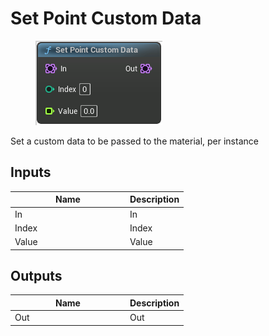 # Set Point Custom Data

<div align="left" data-full-width="false">

<figure><img src="../../../.gitbook/assets/Set_Point_Custom_Data.png" alt=""><figcaption></figcaption></figure>

</div>

Set a custom data to be passed to the material, per instance

## Inputs

<table><thead><tr><th width="170">Name</th><th>Description</th></tr></thead><tbody><tr><td>In</td><td>In</td></tr><tr><td>Index</td><td>Index</td></tr><tr><td>Value</td><td>Value</td></tr></tbody></table>

## Outputs

<table><thead><tr><th width="170">Name</th><th>Description</th></tr></thead><tbody><tr><td>Out</td><td>Out</td></tr></tbody></table>
